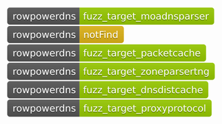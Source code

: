 [![Fuzzing Status Local](docs/rowpowerdns/fuzz_target_moadnsparser.svg)](https://github.com/)
[![Fuzzing Status Local](docs/rowpowerdns/notFind.svg)](https://github.com/)
[![Fuzzing Status Local](docs/rowpowerdns/fuzz_target_packetcache.svg)](https://github.com/)
[![Fuzzing Status Local](docs/rowpowerdns/fuzz_target_zoneparsertng.svg)](https://github.com/)
[![Fuzzing Status Local](docs/rowpowerdns/fuzz_target_dnsdistcache.svg)](https://github.com/)
[![Fuzzing Status Local](docs/rowpowerdns/fuzz_target_proxyprotocol.svg)](https://github.com/)
